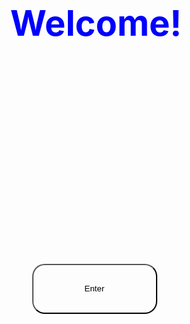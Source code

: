 
<body id="background-change">
    <h1 class="welcome-text">Welcome!</h1>
    <div class="enter">
        <form action="jhinora" target="_blank">
        <button type="submit" >Enter</button>
        </form>
    </div>
</body>
<style>
    body{
        background-image:
    url("https://i.pinimg.com/originals/bc/3d/b4/bc3db4f51517257764fb80ef2f15b724.jpg");
        background-size:cover;
        background-repeat: no-repeat;
        background-position: center;
        background-attachment: fixed;
        animation-duration: 5s;
        animation-iteration-count: infinite;
        animation-name: changeBackground ;
        text-align:center;
    }
    .form{
        text-align: center;
        margin-top: 40px;
        margin-bottom: 50px;
        margin-right: 5px;
    }
    
    p{
        font-size: xx-large;
        font-family: Arial, Helvetica, sans-serif;
        font-weight: bold;
    }
    
    input{
        border-radius: 50px;
        width: 200px;
        height: 20px;
        background-color: inherit;
        text-align: center;
        color: black;
        
        
        
    }
    .repository-link{
    display:none;
    }
    button{
        border-radius: 20px;
        background-color: inherit;
        color: black;
        width: 200px;
        margin-top:50%;
        height: 80px;
        
    }
    button:hover{
        cursor:pointer;
    }
    hr{
        margin-top: 70%;
        text-align: center;
        
        
    }
    .bottom{
        text-align: center;
        margin-top: 100px;
        
        
    }
    .enter{
        text-align: center;
        margin-top: 20px;
        margin-right: 5px;
        margin-top: 20%;
    }
    .welcome-text {
    font-size: 4em;
    color: blue;
    animation: animateText 3s ease-in-out infinite;
  }

  @keyframes animateText {
    0% { opacity: 0; }
    50% { opacity: 1; }
    100% { opacity: 0; }
  }
</style>
